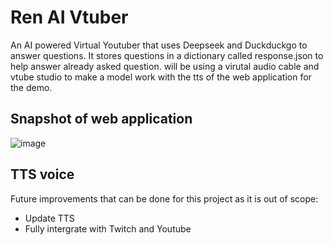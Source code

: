 # Ren AI Vtuber
An AI powered Virtual Youtuber that uses Deepseek and Duckduckgo to answer questions. It stores questions in a dictionary called response.json to help answer already asked question. 
will be using a virutal audio cable and vtube studio to make a model work with the tts of the web application for the demo.

## Snapshot of web application
![image](https://github.com/user-attachments/assets/28cd10a5-0e6f-4b3a-8c4b-ffae17bc8903)

## TTS voice


Future improvements that can be done for this project as it is out of scope:
- Update TTS
- Fully intergrate with Twitch and Youtube
